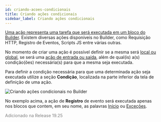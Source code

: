 ```yaml
---
id: criando-acoes-condicionais
title: Criando ações condicionais
sidebar_label: Criando ações condicionais
---
```


[Uma ação representa uma tarefa que será executada em um bloco do Builder](/docs/builder/visao-geral-das-acoes). Existem diversas ações disponíveis no Builder, como Requisição HTTP, Registro de Eventos, Scripts JS entre várias outras.

No momento de criar uma ação é possível definir se a mesma será [local ou global](/docs/builder/definindo-acoes-globais), se será uma [ação de entrada ou saída](/docs/builder/visao-geral-das-acoes), além de qual(is) a(s) condição(ões) necessária(s) para que a mesma seja executada.

Para definir a condição necessária para que uma determinada ação seja executada utilize a seção **Condição**, localizada na parte inferior da tela de definição de uma ação.

![Criando ações condicionais no Builder](/img/builder/builder-criando-acoes-condicionais-1.png)<br>

No exemplo acima, a ação de **Registro** de evento será executada apenas nos blocos que contem, em seu nome, as palavras <u>Início</u> ou <u>Exceções</u>.

<font color=gray>Adicionado na Release 19.25</font>

<!-- Rating frame -->
<script type="text/javascript" src="/scripts/rating.js"></script>